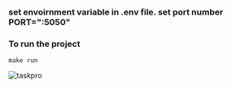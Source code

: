 ### set envoirnment variable in .env file. set port number PORT=":5050"

### To run the project

```
make run
```


![taskpro](https://github.com/user-attachments/assets/40c32b07-5dea-4fa7-84aa-b65ca6eca29b)
